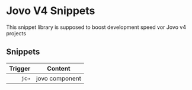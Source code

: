 # Jovo V4 Snippets

This snippet library is supposed to boost development speed vor Jovo v4 projects

## Snippets
|  Trigger | Content                                                          |
| -------: | ---------------------------------------------------------------- |
|   `jc→`  | jovo component                                                   |
